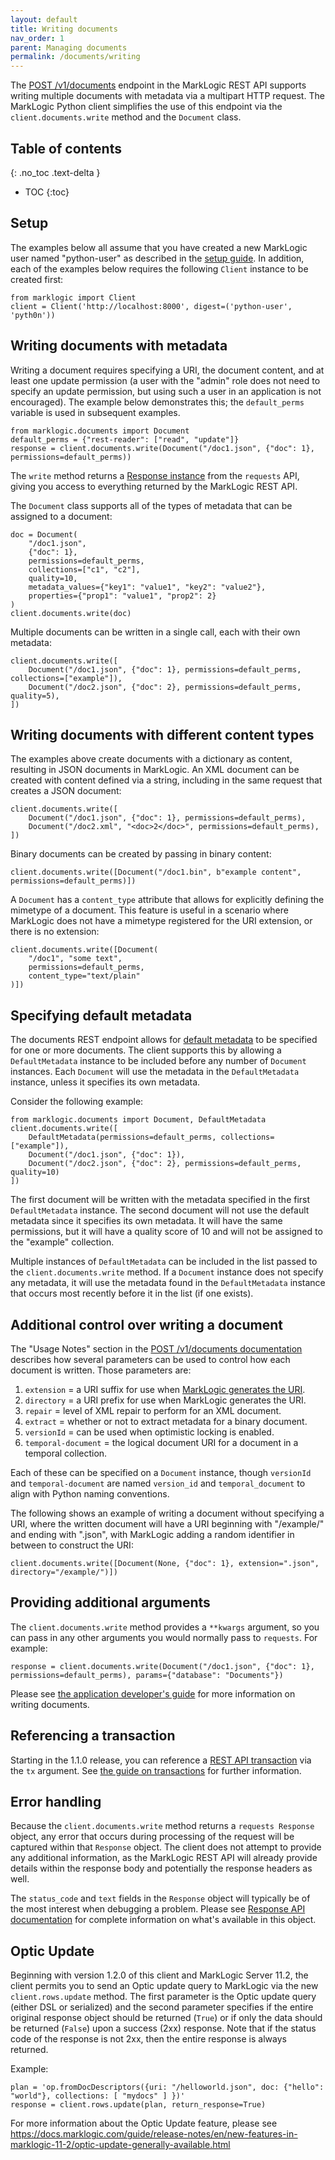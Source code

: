 ```yaml
---
layout: default
title: Writing documents
nav_order: 1
parent: Managing documents
permalink: /documents/writing
---
```


The [POST /v1/documents](https://docs.marklogic.com/REST/POST/v1/documents) endpoint in the MarkLogic REST API supports
writing multiple documents with metadata via a multipart HTTP request. The MarkLogic Python client 
simplifies the use of this endpoint via the `client.documents.write` method and the `Document`
class. 

## Table of contents
{: .no_toc .text-delta }

- TOC
{:toc}

## Setup

The examples below all assume that you have created a new MarkLogic user named "python-user" as described in the 
[setup guide](../example-setup.md). In addition, each of the examples below requires the following `Client` instance to be created 
first:

```
from marklogic import Client
client = Client('http://localhost:8000', digest=('python-user', 'pyth0n'))
```

## Writing documents with metadata

Writing a document requires specifying a URI, the document content, and at least one update permission (a user with the
"admin" role does not need to specify an update permission, but using such a user in an application is not encouraged).
The example below demonstrates this; the `default_perms` variable is used in subsequent examples. 

```
from marklogic.documents import Document
default_perms = {"rest-reader": ["read", "update"]}
response = client.documents.write(Document("/doc1.json", {"doc": 1}, permissions=default_perms))
```

The `write` method returns a [Response instance](https://requests.readthedocs.io/en/latest/api/#requests.Response) 
from the `requests` API, giving you access to everything returned by the MarkLogic REST API.

The `Document` class supports all of the types of metadata that can be assigned to a document:

```
doc = Document(
    "/doc1.json", 
    {"doc": 1},
    permissions=default_perms,
    collections=["c1", "c2"],
    quality=10,
    metadata_values={"key1": "value1", "key2": "value2"},
    properties={"prop1": "value1", "prop2": 2}
)
client.documents.write(doc)
```

Multiple documents can be written in a single call, each with their own metadata:

```
client.documents.write([
    Document("/doc1.json", {"doc": 1}, permissions=default_perms, collections=["example"]),
    Document("/doc2.json", {"doc": 2}, permissions=default_perms, quality=5),
])
```

## Writing documents with different content types

The examples above create documents with a dictionary as content, resulting in JSON documents in MarkLogic. An XML 
document can be created with content defined via a string, including in the same request that creates a JSON document:

```
client.documents.write([
    Document("/doc1.json", {"doc": 1}, permissions=default_perms),
    Document("/doc2.xml", "<doc>2</doc>", permissions=default_perms),
])
```

Binary documents can be created by passing in binary content:

```
client.documents.write([Document("/doc1.bin", b"example content", permissions=default_perms)])
```

A `Document` has a `content_type` attribute that allows for explicitly defining the 
mimetype of a document. This feature is useful in a scenario where MarkLogic does not 
have a mimetype registered for the URI extension, or there is no extension:

```
client.documents.write([Document(
    "/doc1", "some text", 
    permissions=default_perms, 
    content_type="text/plain"
)])
```

## Specifying default metadata

The documents REST endpoint allows for [default metadata](https://docs.marklogic.com/guide/rest-dev/bulk#id_16015) to 
be specified for one or more documents. The client supports this by allowing a `DefaultMetadata` instance to be 
included before any number of `Document` instances. Each `Document` will use the metadata in the `DefaultMetadata`
instance, unless it specifies its own metadata. 

Consider the following example:

```
from marklogic.documents import Document, DefaultMetadata
client.documents.write([
    DefaultMetadata(permissions=default_perms, collections=["example"]),
    Document("/doc1.json", {"doc": 1}),
    Document("/doc2.json", {"doc": 2}, permissions=default_perms, quality=10)
])
```

The first document will be written with the metadata specified in the first `DefaultMetadata` instance. The second
document will not use the default metadata since it specifies its own metadata. It will have the same permissions, but 
it will have a quality score of 10 and will not be assigned to the "example" collection.

Multiple instances of `DefaultMetadata` can be included in the list passed to the `client.documents.write` method. If
a `Document` instance does not specify any metadata, it will use the metadata found in the `DefaultMetadata` instance
that occurs most recently before it in the list (if one exists). 

## Additional control over writing a document

The "Usage Notes" section in the [POST /v1/documents documentation](https://docs.marklogic.com/REST/POST/v1/documents)
describes how several parameters can be used to control how each document is written. Those parameters are:

1. `extension` = a URI suffix for use when [MarkLogic generates the URI](https://docs.marklogic.com/guide/rest-dev/bulk#id_86768).
2. `directory` = a URI prefix for use when MarkLogic generates the URI.
3. `repair` = level of XML repair to perform for an XML document.
4. `extract` = whether or not to extract metadata for a binary document.
5. `versionId` = can be used when optimistic locking is enabled.
6. `temporal-document` = the logical document URI for a document in a temporal collection.

Each of these can be specified on a `Document` instance, though `versionId` and `temporal-document` are named 
`version_id` and `temporal_document` to align with Python naming conventions.

The following shows an example of writing a document without specifying a URI, where the written document will have a 
URI beginning with "/example/" and ending with ".json", with MarkLogic adding a random identifier in between to 
construct the URI:

```
client.documents.write([Document(None, {"doc": 1}, extension=".json", directory="/example/")])
```

## Providing additional arguments

The `client.documents.write` method provides a `**kwargs` argument, so you can pass in any other arguments you would
normally pass to `requests`. For example:

```
response = client.documents.write(Document("/doc1.json", {"doc": 1}, permissions=default_perms), params={"database": "Documents"})
```

Please see [the application developer's guide](https://docs.marklogic.com/guide/rest-dev/documents#id_11953) for 
more information on writing documents.

## Referencing a transaction

Starting in the 1.1.0 release, you can reference a 
[REST API transaction](https://docs.marklogic.com/REST/client/transaction-management) via the `tx` 
argument. See [the guide on transactions](../transactions.md) for further information.


## Error handling

Because the `client.documents.write` method returns a `requests Response` object, any error that occurs during 
processing of the request will be captured within that `Response` object. The client does not attempt to provide any 
additional information, as the MarkLogic REST API will already provide details within the response body and potentially
the response headers as well.

The `status_code` and `text` fields in the `Response` object will typically be of the most interest when 
debugging a problem. Please see 
[Response API documentation](https://docs.python-requests.org/en/latest/api/#requests.Response) for complete information on what's available in this object.


## Optic Update

Beginning with version 1.2.0 of this client and MarkLogic Server 11.2, the client permits you to send an Optic
update query to MarkLogic via the new `client.rows.update` method. The first parameter is the Optic update query
(either DSL or serialized) and the second parameter specifies if the entire original response object should be
returned (`True`) or if only the data should be returned (`False`) upon a success (2xx) response. Note that if
the status code of the response is not 2xx, then the entire response is always returned.

Example:
```
plan = 'op.fromDocDescriptors({uri: "/helloworld.json", doc: {"hello": "world"}, collections: [ "mydocs" ] })'
response = client.rows.update(plan, return_response=True)
```

For more information about the Optic Update feature, please see
https://docs.marklogic.com/guide/release-notes/en/new-features-in-marklogic-11-2/optic-update-generally-available.html